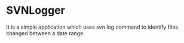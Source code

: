 SVNLogger
=========

It is a simple application which uses svn log command to identify files changed between a date range.